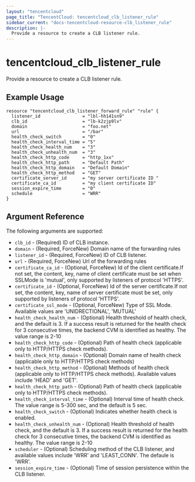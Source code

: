 ```yaml
---
layout: "tencentcloud"
page_title: "TencentCloud: tencentcloud_clb_listener_rule"
sidebar_current: "docs-tencentcloud-resource-clb_listener_rule"
description: |-
  Provide a resource to create a CLB listener rule.
---
```


# tencentcloud_clb_listener_rule

Provide a resource to create a CLB listener rule.

## Example Usage

```hcl
resource "tencentcloud_clb_listener_forward_rule" "rule" {
  listener_id                = "lbl-hh141sn9"
  clb_id                     = "lb-k2zjp9lv"
  domain                     = "foo.net"
  url                        = "/bar"
  health_check_switch        = "0"
  health_check_interval_time = "5"
  health_check_health_num    = "3"
  health_check_unhealth_num  = "3"
  health_check_http_code     = "http_1xx"
  health_check_http_path     = "Default Path"
  health_check_http_domain   = "Default Domain"
  health_check_http_method   = "GET"
  certificate_server_id      = "my server certificate ID "
  certificate_ca_id          = "my client certificate ID"
  session_expire_time        = "0"
  schedule                   = "WRR"
}
```

## Argument Reference

The following arguments are supported:

* `clb_id` - (Required) ID of CLB instance. 
* `domain` - (Required, ForceNew) Domain name of the forwarding rules
* `listener_id` - (Required, ForceNew) ID of CLB listener.
* `url` - (Required, ForceNew) Url of the forwarding rules
* `certificate_ca_id` - (Optional, ForceNew) Id of the client certificate.If not set, the content, key, name of client certificate must be set when SSLMode is 'mutual', only supported by listeners of protocol 'HTTPS'. 
* `certificate_id` - (Optional, ForceNew) Id of the server certificate.If not set, the content, key, name of server certificate must be set, only supported by listeners of protocol 'HTTPS'. 
* `certificate_ssl_mode` - (Optional, ForceNew) Type of SSL Mode. Available values are 'UNIDRECTIONAL', 'MUTUAL' 
* `health_check_health_num` - (Optional) Health threshold of health check, and the default is 3. If a success result is returned for the health check for 3 consecutive times, the backend CVM is identified as healthy. The value range is 2-10
* `health_check_http_code` - (Optional) Path of health check (applicable only to HTTP/HTTPS check methods).
* `health_check_http_domain` - (Optional) Domain name of health check (applicable only to HTTP/HTTPS check methods)
* `health_check_http_method` - (Optional) Methods of health check (applicable only to HTTP/HTTPS check methods). Available values include 'HEAD' and 'GET'.
* `health_check_http_path` - (Optional) Path of health check (applicable only to HTTP/HTTPS check methods). 
* `health_check_interval_time` - (Optional) Interval time of health check. The value range is 5-300 sec, and the default is 5 sec.
* `health_check_switch` - (Optional) Indicates whether health check is enabled.
* `health_check_unhealth_num` - (Optional) Health threshold of health check, and the default is 3. If a success result is returned for the health check for 3 consecutive times, the backend CVM is identified as healthy. The value range is 2-10
* `scheduler` - (Optional) Scheduling method of the CLB listener, and available values include 'WRR' and 'LEAST_CONN'. The defaule is 'WRR'.
* `session_expire_time` - (Optional) Time of session persistence within the CLB listener.


